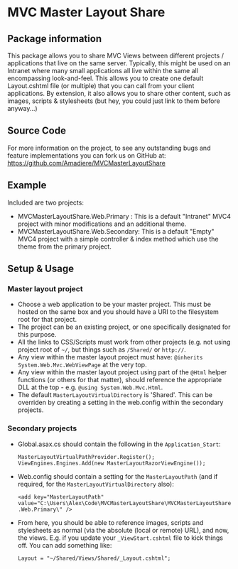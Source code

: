 # MVC Master Layout Share #
## Package information ##
This package allows you to share MVC Views between different projects / applications that live on the same server. Typically, this might be used on an Intranet where many small applications all live within the same all encompassing look-and-feel. This allows you to create one default Layout.cshtml file (or multiple) that you can call from your client applications. By extension, it also allows you to share other content, such as images, scripts & stylesheets (but hey, you could just link to them before anyway...)

## Source Code ##
For more information on the project, to see any outstanding bugs and feature implementations you can fork us on GitHub at: 
https://github.com/Amadiere/MVCMasterLayoutShare

## Example ##
Included are two projects:

* MVCMasterLayoutShare.Web.Primary : This is a default "Intranet" MVC4 project with minor modifications and an additional theme.
* MVCMasterLayoutShare.Web.Secondary: This is a default "Empty" MVC4 project with a simple controller & index method which use the theme from the primary project.

## Setup & Usage ##

### Master layout project ###

* Choose a web application to be your master project. This must be hosted on the same box and you should have a URI to the filesystem root for that project. 
* The project can be an existing project, or one specifically designated for this purpose.
* All the links to CSS/Scripts must work from other projects (e.g. not using project root of `~/`, but things such as `/Shared/` or `http://`.
* Any view within the master layout project must have: `@inherits System.Web.Mvc.WebViewPage` at the very top.
* Any view within the master layout project using part of the `@Html` helper functions (or others for that matter), should reference the appropriate DLL at the top - e.g. `@using System.Web.Mvc.Html`.
* The default `MasterLayoutVirtualDirectory` is 'Shared'. This can be overriden by creating a setting in the web.config within the secondary projects.

### Secondary projects ###

* Global.asax.cs should contain the following in the `Application_Start`:

    `MasterLayoutVirtualPathProvider.Register();`
    `ViewEngines.Engines.Add(new MasterLayoutRazorViewEngine());`

* Web.config should contain a setting for the `MasterLayoutPath` (and if required, for the `MasterLayoutVirtualDirectory` also):

    `<add key="MasterLayoutPath" value="C:\Users\Alex\Code\MVCMasterLayoutShare\MVCMasterLayoutShare.Web.Primary\" />`

* From here, you should be able to reference images, scripts and stylesheets as normal (via the absolute (local or remote) URL), and now, the views. E.g. if you update your `_ViewStart.cshtml` file to kick things off. You can add something like:

    `Layout = "~/Shared/Views/Shared/_Layout.cshtml";`